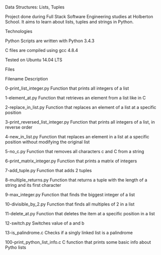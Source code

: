 Data Structures: Lists, Tuples

Project done during Full Stack Software Engineering studies at Holberton School. It aims to learn about lists, tuples and strings in Python.



Technologies

Python Scripts are written with Python 3.4.3

C files are compiled using gcc 4.8.4

Tested on Ubuntu 14.04 LTS

Files

Filename	Description

0-print_list_integer.py	Function that prints all integers of a list

1-element_at.py	Function that retrieves an element from a list like in C

2-replace_in_list.py	Function that replaces an element of a list at a specific position

3-print_reversed_list_integer.py	Function that prints all integers of a list, in reverse order

4-new_in_list.py	Function that replaces an element in a list at a specific position without modifying the original list

5-no_c.py	Function that removes all characters c and C from a string

6-print_matrix_integer.py	Function that prints a matrix of integers

7-add_tuple.py	Function that adds 2 tuples

8-multiple_returns.py	Function that returns a tuple with the length of a string and its first character

9-max_integer.py	Function that finds the biggest integer of a list

10-divisible_by_2.py	Function that finds all multiples of 2 in a list

11-delete_at.py	Function that deletes the item at a specific position in a list

12-switch.py	Switches value of a and b

13-is_palindrome.c	Checks if a singly linked list is a palindrome

100-print_python_list_info.c	C function that prints some basic info about Pytho lists
